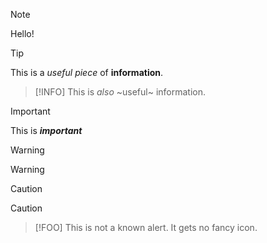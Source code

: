 > [!NOTE]
> Hello!

> [!TIP]
> This is a _useful piece_ of **information**.

> [!INFO]
> This is _also_ ~useful~ information.

> [!IMPORTANT]
> This is _**important**_

> [!WARNING]
> Warning

> [!CAUTION]
> Caution

> [!FOO]
> This is not a known alert. It gets no fancy icon.
